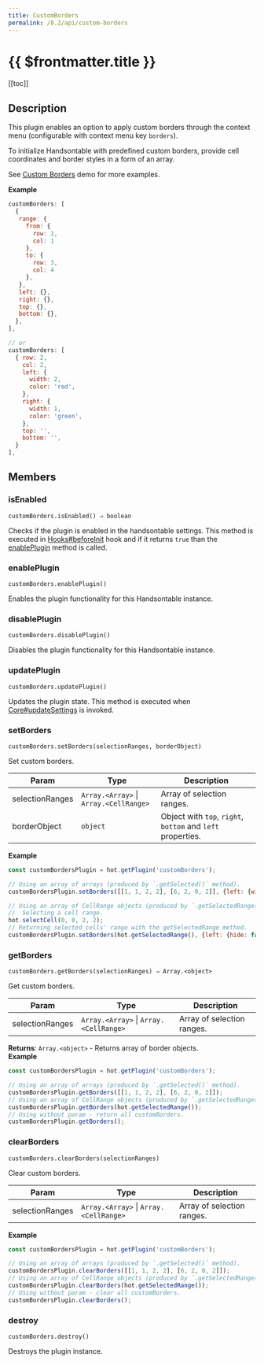 ```yaml
---
title: CustomBorders
permalink: /8.2/api/custom-borders
---
```


# {{ $frontmatter.title }}

[[toc]]

## Description


This plugin enables an option to apply custom borders through the context menu (configurable with context menu key
`borders`).

To initialize Handsontable with predefined custom borders, provide cell coordinates and border styles in a form
of an array.

See [Custom Borders](https://handsontable.com/docs/demo-customizing-borders.html) demo for more examples.


**Example**  
```js
customBorders: [
  {
   range: {
     from: {
       row: 1,
       col: 1
     },
     to: {
       row: 3,
       col: 4
     },
   },
   left: {},
   right: {},
   top: {},
   bottom: {},
  },
],

// or
customBorders: [
  { row: 2,
    col: 2,
    left: {
      width: 2,
      color: 'red',
    },
    right: {
      width: 1,
      color: 'green',
    },
    top: '',
    bottom: '',
  }
],
```

## Members
### isEnabled
`customBorders.isEnabled() ⇒ boolean`

Checks if the plugin is enabled in the handsontable settings. This method is executed in [Hooks#beforeInit](Hooks#beforeInit)
hook and if it returns `true` than the [enablePlugin](#CustomBorders+enablePlugin) method is called.



### enablePlugin
`customBorders.enablePlugin()`

Enables the plugin functionality for this Handsontable instance.



### disablePlugin
`customBorders.disablePlugin()`

Disables the plugin functionality for this Handsontable instance.



### updatePlugin
`customBorders.updatePlugin()`

Updates the plugin state. This method is executed when [Core#updateSettings](Core#updateSettings) is invoked.



### setBorders
`customBorders.setBorders(selectionRanges, borderObject)`

Set custom borders.


| Param | Type | Description |
| --- | --- | --- |
| selectionRanges | <code>Array.&lt;Array&gt;</code> \| <code>Array.&lt;CellRange&gt;</code> | Array of selection ranges. |
| borderObject | <code>object</code> | Object with `top`, `right`, `bottom` and `left` properties. |


**Example**  
```js
const customBordersPlugin = hot.getPlugin('customBorders');

// Using an array of arrays (produced by `.getSelected()` method).
customBordersPlugin.setBorders([[1, 1, 2, 2], [6, 2, 0, 2]], {left: {width: 2, color: 'blue'}});

// Using an array of CellRange objects (produced by `.getSelectedRange()` method).
//  Selecting a cell range.
hot.selectCell(0, 0, 2, 2);
// Returning selected cells' range with the getSelectedRange method.
customBordersPlugin.setBorders(hot.getSelectedRange(), {left: {hide: false, width: 2, color: 'blue'}});
```

### getBorders
`customBorders.getBorders(selectionRanges) ⇒ Array.<object>`

Get custom borders.


| Param | Type | Description |
| --- | --- | --- |
| selectionRanges | <code>Array.&lt;Array&gt;</code> \| <code>Array.&lt;CellRange&gt;</code> | Array of selection ranges. |


**Returns**: <code>Array.&lt;object&gt;</code> - Returns array of border objects.  
**Example**  
```js
const customBordersPlugin = hot.getPlugin('customBorders');

// Using an array of arrays (produced by `.getSelected()` method).
customBordersPlugin.getBorders([[1, 1, 2, 2], [6, 2, 0, 2]]);
// Using an array of CellRange objects (produced by `.getSelectedRange()` method).
customBordersPlugin.getBorders(hot.getSelectedRange());
// Using without param - return all customBorders.
customBordersPlugin.getBorders();
```

### clearBorders
`customBorders.clearBorders(selectionRanges)`

Clear custom borders.


| Param | Type | Description |
| --- | --- | --- |
| selectionRanges | <code>Array.&lt;Array&gt;</code> \| <code>Array.&lt;CellRange&gt;</code> | Array of selection ranges. |


**Example**  
```js
const customBordersPlugin = hot.getPlugin('customBorders');

// Using an array of arrays (produced by `.getSelected()` method).
customBordersPlugin.clearBorders([[1, 1, 2, 2], [6, 2, 0, 2]]);
// Using an array of CellRange objects (produced by `.getSelectedRange()` method).
customBordersPlugin.clearBorders(hot.getSelectedRange());
// Using without param - clear all customBorders.
customBordersPlugin.clearBorders();
```

### destroy
`customBorders.destroy()`

Destroys the plugin instance.



